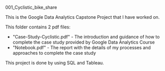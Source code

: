001_Cyclistic_bike_share

This is the Google Data Analytics Capstone Project that I have worked on.

This folder contains 2 pdf files:

- "Case-Study-Cyclistic.pdf" - The introduction and guidance of how to complete the case study provided by Google Data Analytics Course
- "Notebook.pdf" - The report with the details of my processes and approaches to complete the case study

This project is done by using SQL and Tableau.
